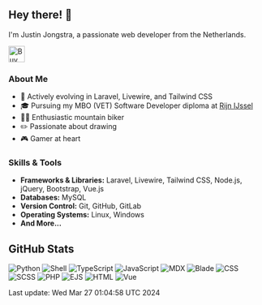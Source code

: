 ## Hey there! 👋

I'm Justin Jongstra, a passionate web developer from the Netherlands.

<a href='https://ko-fi.com/justinjongstra' target='_blank'><img height='32' style='border:0px;height:32px;' src='https://cdn.ko-fi.com/cdn/kofi2.png?v=3' border='0' alt='Buy Me a Coffee at ko-fi.com' /></a> 
<br>

### About Me
- 🌱 Actively evolving in Laravel, Livewire, and Tailwind CSS
- 🎓 Pursuing my MBO (VET) Software Developer diploma at [Rijn IJssel](https://www.rijnijssel.nl/)
- 🚵‍♂️ Enthusiastic mountain biker
- ✏️ Passionate about drawing
- 🎮 Gamer at heart

### Skills & Tools
- **Frameworks & Libraries:** Laravel, Livewire, Tailwind CSS, Node.js, jQuery, Bootstrap, Vue.js
- **Databases:** MySQL
- **Version Control:** Git, GitHub, GitLab
- **Operating Systems:** Linux, Windows
- **And More...**

## GitHub Stats
![Python](https://img.shields.io/badge/Python-.18%25-blue)
![Shell](https://img.shields.io/badge/Shell-.35%25-blue)
![TypeScript](https://img.shields.io/badge/TypeScript-.02%25-blue)
![JavaScript](https://img.shields.io/badge/JavaScript-11.39%25-blue)
![MDX](https://img.shields.io/badge/MDX-2.20%25-blue)
![Blade](https://img.shields.io/badge/Blade-25.10%25-blue)
![CSS](https://img.shields.io/badge/CSS-2.12%25-blue)
![SCSS](https://img.shields.io/badge/SCSS-2.10%25-blue)
![PHP](https://img.shields.io/badge/PHP-54.91%25-blue)
![EJS](https://img.shields.io/badge/EJS-.78%25-blue)
![HTML](https://img.shields.io/badge/HTML-0%25-blue)
![Vue](https://img.shields.io/badge/Vue-.79%25-blue)

Last update: Wed Mar 27 01:04:58 UTC 2024

